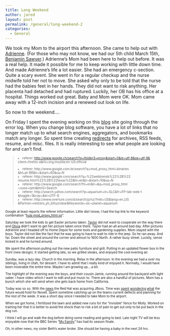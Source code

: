 ```yaml
---
title: Long Weekend
author: jared
layout: post
permalink: /general/long-weekend-2
categories:
  - General
---
```

We took my Mom to the airport this afternoon. She came to help out with <a target="_blank" href="http://adrienne.ottleys.net">Adrienne</a>. (For those who may not know, we had our 5th child March 15th, <a target="_blank" href="http://gallery.ottleys.net/gallery/v/current/BenjaminSawyer/">Benjamin Sawyer</a>.) Adrienne&#8217;s Mom had been here to help out before. It was a real help. It made it possible for me to keep working with little down time. And made Adrienne&#8217;s life a lot easier. She had an emergency c-section. Quite a scary event. She went in for a regular checkup and the nurse midwife told her not to move. She asked why only to be told that the nurse had the babies feet in her hands. They did not want to risk anything. Her placenta had detached and had ruptured. Luckily, her OB has his office at a hospital. Things worked out great. Baby and Mom were OK. Mom came away with a 12-inch incision and a renewed out look on life.

So now to the weekend&#8230;.

On Friday I spent the evening working on this [blog][1] site going through the error log. When you change blog software, you have a lot of links that no longer match up to what search engines, aggregators, and bookmarks match any longer. So spent time creating <a target="_blank" href="http://httpd.apache.org/docs/2.0/mod/mod_alias.html#redirect">redirects</a> for archives, RSS feeds, resume, and misc. files. It is really interesting to see what people are looking for and can&#8217;t find.

> <font size="-5"> </font>
> 
> <font size="-5" /> <font size="-5"></p> <li>
>   referer: http://www.google.ch/search?q=ifolder3+proxy&start=0&ie=utf-8&oe=utf-8&<br /> client=firefox-a&rls=org.mozilla:en-US:official
> </li>
> <li>
>   referer: http://www.google.com.br/search?q=mod_proxy_html+binaries<br /> &hl=pt-BR&lr=&start=60&sa=N
> </li>
> <li>
>   referer: http://www.google.com/search?q=%22webtrends%22%2B%22<br /> resume.html%22%2B%22texas%22&hl=en&lr=&start=10&sa=N
> </li>
> <li>
>   referer: http://www.google.com/search?hl=en&lr=&q=mod_proxy_html<br /> +suse+rpm&btnG=Search
> </li>
> <li>
>   referer: http://search.yahoo.com/search?p=aquarium+in+SLC&fr=FP-tab-web-t<br /> &toggle=1&cop=&ei=UTF-8
> </li>
> <li>
>   referer: http://www.overture.com/d/search/p/nz/?mkt=US&lang=en_US<br /> &Partner=netzero_yh_blhyzrobar&Keywords=slc+planet+aquarium
> </li>
> <p>
>   </font></ul> </blockquote> <p>
>     Google at least reports the referer information. Little did I know, I had the top link to the keyword combination &#8220;<a target="_blank" href="http://www.google.com/search?hl=en&q=hula+mod_proxy_html.so">hula mod_proxy_html.so</a>&#8220;.
>   </p>
>   
>   <p>
>     Saturday we took the kids to get Easter pictures taken. <a target="_blank" href="http://gallery.ottleys.net/gallery/v/taylor/">Taylor</a> did not want to cooperate on the way there and <a target="_blank" href="http://gallery.ottleys.net/gallery/v/olivia/">Olivia</a> didn&#8217;t want to get her picture taken once there. Taylor had an all around bad day. After pictures Adrienne and I headed off to Home Depot for some tools and gardening supplies. Mom stayed with the boys. Taylor did not like the fact that he was going to have to wait to ride in the jeep. So he ran away. And far. Down the street and around the corner and almost to 1600 North. A rather busy street. Luckily, sense kicked in and he turned around.
>   </p>
>   
>   <p>
>     We spent the afternoon pulling out the new patio furniture and grill. Putting in an updated flower box in the front (new design). It started getting late, so we grilled steaks, and enjoyed the cool evening air.
>   </p>
>   
>   <p>
>     Sunday, was a lazy day. Church in the morning. Relax in the afternoon. In the evening we had a over my siblings, living in Utah, for dessert. I have to admit that I really kind of enjoyed it. Normally, I would have been miserable the entire time. Maybe I am growing up&#8230;.a bit.
>   </p>
>   
>   <p>
>     The highlight of the evening was the boys, and their cousin Jamie, running around the backyard with light saber. I have video which I want to edit and put music to. There are also a handful of pictures. Mom has a bunch which she will send when she gets back home from California.
>   </p>
>   
>   <p>
>     Today was so so. With the <a target="_blank" href="http://www.redhat.com/about/news/prarchive/2006/jboss.html">news</a> the Red Hat was acquiring JBoss. Time was <a target="_blank" href="http://news.google.com/news/url?sa=t&ct=us/3-0&fp=443b2902341d93ec&ei=Ejg7RKeoAo3MpwL00ZG8Dg&url=http%3A//www.itjungle.com/breaking/bn041006-story01.html&cid=1105727407">spent</a> <a target="_blank" href="http://news.google.com/news/url?sa=t&ct=us/4-0&fp=443b2902341d93ec&ei=Ejg7RKeoAo3MpwL00ZG8Dg&url=http%3A//www.computerworld.com.au/index.php/id%3B99340252%3Bfp%3B16%3Bfpid%3B0&cid=1105718479">wondering</a> <a target="_blank" href="http://blogs.zdnet.com/Gardner/index.php?p=2277">what</a> the future would hold for Novell. Spent sometime catching up on the teams current defects and planning for the rest of the week. It was a short day since I needed to take Mom to the airport.
>   </p>
>   
>   <p>
>     When we got home, I fertilized the lawn and added new runs for the &#8220;invisible&#8221; fence for Molly. Worked on training her that it is better to avoid the shock than to risk a bit of pain to get out only to be put back in the dog run.
>   </p>
>   
>   <p>
>     I think I will go and walk the dog before doing some reading and going to bed. Late night TV will be less enjoyable now that the BBC Series &#8220;<a target="_blank" href="http://www.bbc.co.uk/comedy/myfamily/">My Family</a>&#8221; has had its season finale.
>   </p>
>   
>   <p>
>     Oh, in other news, my sister Beth&#8217;s water broke. She should be having a baby in the next 24 hrs.
>   </p>

 [1]: http://jared.ottleys.net/?p=95